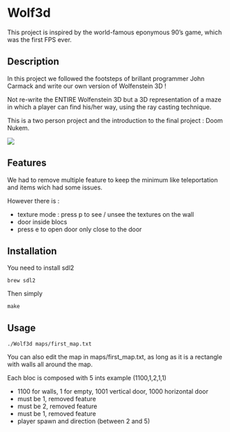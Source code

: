 # Wolf3d
This project is inspired by the world-famous eponymous 90’s game, which was the first FPS ever.


## Description 

In this project we followed the footsteps of brillant programmer John Carmack and write our own version of Wolfenstein 3D !

Not re-write the ENTIRE Wolfenstein 3D but a 3D representation of a maze in which a player can find his/her way, using the ray casting technique.

This is a two person project and the introduction to the final project : Doom Nukem.

![](wolf3d.gif)

## Features

We had to remove multiple feature to keep the minimum like teleportation and items wich had some issues.

However there is :
- texture mode : press p to see / unsee the textures on the wall
- door inside blocs
- press e to open door only close to the door

## Installation 

You need to install sdl2 
```
brew sdl2
```
Then simply
```
make
```

## Usage 
```
./Wolf3d maps/first_map.txt
```
You can also edit the map in maps/first_map.txt, as long as it is a rectangle with walls all around the map.

Each bloc is composed with 5 ints example (1100,1,2,1,1)

- 1100 for walls, 1 for empty, 1001 vertical door, 1000 horizontal door
- must be 1, removed feature
- must be 2, removed feature
- must be 1, removed feature
- player spawn and direction (between 2 and 5)

